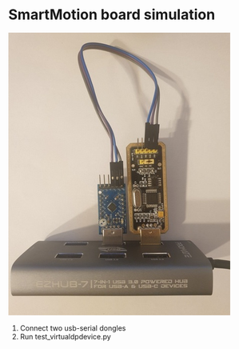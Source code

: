 # SmartMotion board simulation


![Hardware](hardware.jpg)


1. Connect two usb-serial dongles 
1. Run test_virtualdpdevice.py
